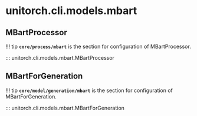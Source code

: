 # unitorch.cli.models.mbart

## MBartProcessor

!!! tip
    **`core/process/mbart`** is the section for configuration of MBartProcessor.

::: unitorch.cli.models.mbart.MBartProcessor

## MBartForGeneration

!!! tip
    **`core/model/generation/mbart`** is the section for configuration of MBartForGeneration.

::: unitorch.cli.models.mbart.MBartForGeneration
